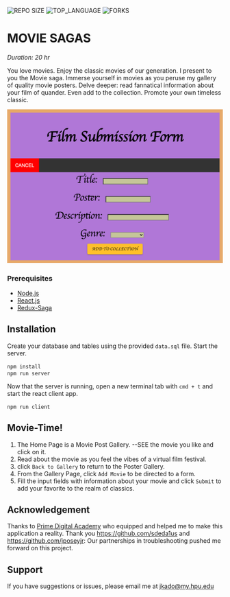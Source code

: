 ![REPO SIZE](https://img.shields.io/github/repo-size/JoelleKado/movie-sagas.svg?style=flat-square)
![TOP_LANGUAGE](https://img.shields.io/github/languages/top/JoelleKado/movie-sagas.svg?style=flat-square)
![FORKS](https://img.shields.io/github/forks/JoelleKado/movie-sagas.svg?style=social)

# MOVIE SAGAS

_Duration: 20 hr_

You love movies. Enjoy the classic movies of our generation. I present to you the Movie saga. Immerse yourself in movies as you peruse my gallery of quality movie posters. Delve deeper: read fannatical information about your film of quander. Even add to the collection. Promote your own timeless classic.

<!-- ![intro](public/images/screenShots/gallery.png) -->
![intro](public/images/screenShots/form.png)

### Prerequisites

- [Node.js](https://nodejs.org/en/)
- [React.js](https://reactjs.org/)
- [Redux-Saga](https://redux-saga.js.org/)

## Installation

Create your database and tables using the provided `data.sql` file. Start the server.

```
npm install
npm run server
```

Now that the server is running, open a new terminal tab with `cmd + t` and start the react client app.

```
npm run client
```

## Movie-Time!

1. The Home Page is a Movie Post Gallery. 
    --SEE the movie you like and click on it.
2. Read about the movie as you feel the vibes of a virtual film festival.
3. click `Back to Gallery` to return to the Poster Gallery.
4. From the Gallery Page, click `Add Movie` to be directed to a form.
5. Fill the input fields with information about your movie and click `Submit` to add your favorite to the realm of classics.

## Acknowledgement
Thanks to [Prime Digital Academy](www.primeacademy.io) who equipped and helped me to make this application a reality. Thank you https://github.com/sdeda1us and https://github.com/jposeyjr: Our partnerships in troubleshooting pushed me forward on this project.

## Support
If you have suggestions or issues, please email me at [jkado@my.hpu.edu](www.google.com)